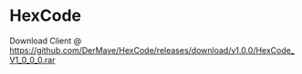 # HexCode

Download Client @ https://github.com/DerMave/HexCode/releases/download/v1.0.0/HexCode_V1_0_0_0.rar
